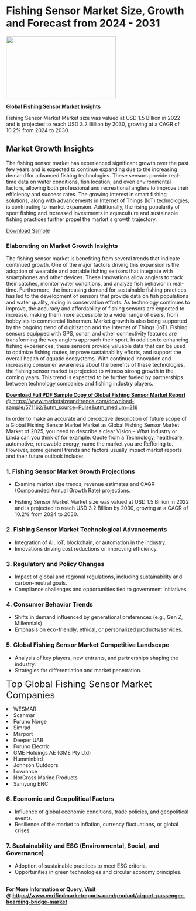 <H1>Fishing Sensor Market Size, Growth and Forecast from 2024 - 2031</H1><img class="aligncenter size-medium wp-image-584254" src="https://thirdeyenews.in/wp-content/uploads/2024/09/Global-Market-Research-300x168.jpeg" alt="" width="300" height="168" /><p><strong>Global&nbsp;<a href="https://www.marketsizeandtrends.com/download-sample/571162/&amp;utm_source=Pulse&amp;utm_medium=218">Fishing Sensor Market</a> Insights</strong></p><p>Fishing Sensor Market Market size was valued at USD 1.5 Billion in 2022 and is projected to reach USD 3.2 Billion by 2030, growing at a CAGR of 10.2% from 2024 to 2030.</p><p><h2>Market Growth Insights</h2> The fishing sensor market has experienced significant growth over the past few years and is expected to continue expanding due to the increasing demand for advanced fishing technologies. These sensors provide real-time data on water conditions, fish location, and even environmental factors, allowing both professional and recreational anglers to improve their efficiency and success rates. The growing interest in smart fishing solutions, along with advancements in Internet of Things (IoT) technologies, is contributing to market expansion. Additionally, the rising popularity of sport fishing and increased investments in aquaculture and sustainable fishing practices further propel the market's growth trajectory. <p><a href="download-link">Download Sample</a></p> <h3>Elaborating on Market Growth Insights</h3> The fishing sensor market is benefiting from several trends that indicate continued growth. One of the major factors driving this expansion is the adoption of wearable and portable fishing sensors that integrate with smartphones and other devices. These innovations allow anglers to track their catches, monitor water conditions, and analyze fish behavior in real-time. Furthermore, the increasing demand for sustainable fishing practices has led to the development of sensors that provide data on fish populations and water quality, aiding in conservation efforts. As technology continues to improve, the accuracy and affordability of fishing sensors are expected to increase, making them more accessible to a wider range of users, from hobbyists to commercial fishermen. Market growth is also being supported by the ongoing trend of digitization and the Internet of Things (IoT). Fishing sensors equipped with GPS, sonar, and other connectivity features are transforming the way anglers approach their sport. In addition to enhancing fishing experiences, these sensors provide valuable data that can be used to optimize fishing routes, improve sustainability efforts, and support the overall health of aquatic ecosystems. With continued innovation and increasing consumer awareness about the benefits of these technologies, the fishing sensor market is projected to witness strong growth in the coming years. This trend is expected to be further fueled by partnerships between technology companies and fishing industry players. <p><a href="get-more-link"></p><p><span class=""><strong>Download Full PDF Sample Copy of Global Fishing Sensor Market Report</strong> @ <a href="https://www.marketsizeandtrends.com/download-sample/571162/&amp;utm_source=Pulse&amp;utm_medium=218" target="_blank">https://www.marketsizeandtrends.com/download-sample/571162/&amp;utm_source=Pulse&amp;utm_medium=218</a></span></p><p>In order to make an accurate and perceptive description of future scope of a Global&nbsp;Fishing Sensor Market Market as Global&nbsp;Fishing Sensor Market Market of 2025, you need to describe a clear Vision &ndash; What Industry or Linda can you think of for example: Quote from a Technology, healthcare, automotive, renewable energy, name the market you are Reffering to. However, some general trends and factors usually impact market reports and their future outlook include:</p><h3>1.&nbsp;<strong>Fishing Sensor Market Growth Projections</strong></h3><ul><li>Examine market size trends, revenue estimates and CAGR (Compounded Annual Growth Rate) projections.</li><li><p>Fishing Sensor Market Market size was valued at USD 1.5 Billion in 2022 and is projected to reach USD 3.2 Billion by 2030, growing at a CAGR of 10.2% from 2024 to 2030.</p></li></ul><h3>2.&nbsp;<strong>Fishing Sensor Market Technological Advancements</strong></h3><ul><li>Integration of AI, IoT, blockchain, or automation in the industry.</li><li>Innovations driving cost reductions or improving efficiency.</li></ul><h3>3.&nbsp;<strong>Regulatory and Policy Changes</strong></h3><ul><li>Impact of global and regional regulations, including sustainability and carbon-neutral goals.</li><li>Compliance challenges and opportunities tied to government initiatives.</li></ul><h3>4.&nbsp;<strong>Consumer Behavior Trends</strong></h3><ul><li>Shifts in demand influenced by generational preferences (e.g., Gen Z, Millennials).</li><li>Emphasis on eco-friendly, ethical, or personalized products/services.</li></ul><h3>5.&nbsp;<strong>Global Fishing Sensor Market Competitive Landscape</strong></h3><ul><li>Analysis of key players, new entrants, and partnerships shaping the industry.</li><li>Strategies for differentiation and market penetration.</li></ul><p data-pm-slice="1 1 []"><span style="color: inherit; font-family: inherit; font-size: 25px;">Top Global Fishing Sensor Market Companies</span></p><div class="" data-test-id=""><p><li>WESMAR</li><li> Scanmar</li><li> Furuno Norge</li><li> Simrad</li><li> Marport</li><li> Deeper UAB</li><li> Furuno Electric</li><li> GME Holdings AE (GME Pty Ltd)</li><li> Humminbird</li><li> Johnson Outdoors</li><li> Lowrance</li><li> NorCross Marine Products</li><li> Samyung ENC</li></p></div><h3>6.&nbsp;<strong>Economic and Geopolitical Factors</strong></h3><ul><li>Influence of global economic conditions, trade policies, and geopolitical events.</li><li>Resilience of the market to inflation, currency fluctuations, or global crises.</li></ul><h3>7.&nbsp;<strong>Sustainability and ESG (Environmental, Social, and Governance)</strong></h3><ul><li>Adoption of sustainable practices to meet ESG criteria.</li><li>Opportunities in green technologies and circular economy principles.</li></ul><h2><strong style="font-size: 14px;">For More Information or Query, Visit @&nbsp;</strong><a style="background-color: #ffffff; font-size: 14px;" href="https://www.marketsizeandtrends.com/report/fishing-sensor-market/" target="_blank">https://www.verifiedmarketreports.com/product/airport-passenger-boarding-bridge-market</a></h2>

